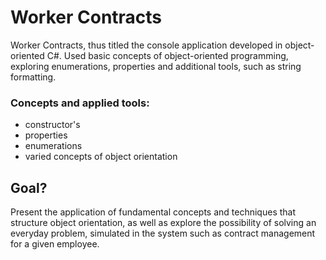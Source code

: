 # Worker Contracts
Worker Contracts, thus titled the console application developed in object-oriented C#. Used basic concepts of object-oriented programming, exploring enumerations, properties and additional tools, such as string formatting.

### Concepts and applied tools:
- constructor's
- properties
- enumerations
- varied concepts of object orientation

## Goal?
Present the application of fundamental concepts and techniques that structure object orientation, as well as explore the possibility of solving an everyday problem, simulated in the system such as contract management for a given employee.